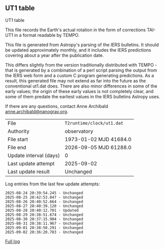 
## UT1 table

UT1 table

This file records the Earth's actual rotation in the form of
corrections TAI-UT1 in a format readable by TEMPO.

This file is generated from Astropy's parsing of the IERS
bulletins. It should be updated approximately monthly, and it
includes the IERS predictions covering about a year after the
publication date.

This differs slightly from the version traditionally distributed
with TEMPO - that is generated by a combination of a perl script
parsing the output from the IERS web form and a custom C program
generating predictions. As a result, this generated file may not
extend as far into the future as the conventional ut1.dat does.
There are also minor differences in some of the early values; the
origin of these early values is not completely clear, and some of
them predate the earliest values in the IERS bulletins Astropy uses.

If there are any questions, contact Anne Archibald
<anne.archibald@nanograv.org>.

|     |     |
|:--- |:--- |
| File | `T2runtime/clock/ut1.dat` |
| Authority | observatory |
| File start | 1973-01-02 MJD 41684.0 |
| File end | 2026-09-05 MJD 61288.0 |
| Update interval (days) | 0 |
| Last update attempt | 2025-09-02 |
| Last update result | Unchanged |

Log entries from the last few update attempts:
```
2025-08-24 20:39:54.245 - Unchanged
2025-08-25 20:42:53.047 - Unchanged
2025-08-26 20:40:52.664 - Unchanged
2025-08-27 20:40:39.120 - Unchanged
2025-08-28 20:40:12.701 - Updated
2025-08-29 20:38:51.674 - Unchanged
2025-08-30 20:37:15.904 - Unchanged
2025-08-31 20:38:11.967 - Unchanged
2025-09-01 20:38:50.291 - Unchanged
2025-09-02 20:36:20.783 - Unchanged
```
[Full log](https://raw.githubusercontent.com/ipta/pulsar-clock-corrections/main/log/T2runtime/clock/ut1.dat.log)
